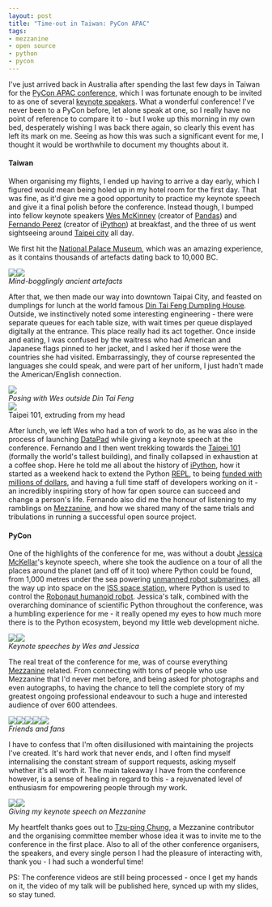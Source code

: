 ```yaml
---
layout: post
title: "Time-out in Taiwan: PyCon APAC"
tags:
- mezzanine
- open source
- python
- pycon
---
```


I've just arrived back in Australia after spending the last few days in Taiwan for the [PyCon APAC conference][pycon-apac], which I was fortunate enough to be invited to as one of several [keynote speakers][keynote-speakers]. What a wonderful conference! I've never been to a PyCon before, let alone speak at one, so I really have no point of reference to compare it to - but I woke up this morning in my own bed, desperately wishing I was back there again, so clearly this event has left its mark on me. Seeing as how this was such a significant event for me, I thought it would be worthwhile to document my thoughts about it.

#### Taiwan

When organising my flights, I ended up having to arrive a day early, which I figured would mean being holed up in my hotel room for the first day. That was fine, as it'd give me a good opportunity to practice my keynote speech and give it a final polish before the conference. Instead though, I bumped into fellow keynote speakers [Wes McKinney][wes-mckinney] (creator of [Pandas][pandas]) and [Fernando Perez][fernando-perez] (creator of [iPython][ipython]) at breakfast, and the three of us went sightseeing around [Taipei city][taipei] all day.

We first hit the [National Palace Museum][national-palace-museum], which was an amazing experience, as it contains thousands of artefacts dating back to 10,000 BC.

<em class="center">
    <a class="no-pjax" href="/static/img/taiwan-artefacts-weapons-large.jpg"><img src="/static/img/taiwan-artefacts-weapons.jpg"></a><a class="no-pjax" href="/static/img/taiwan-artefacts-guy-large.jpg"><img src="/static/img/taiwan-artefacts-guy.jpg"></a>
    <br>Mind-bogglingly ancient artefacts
</em>

After that, we then made our way into downtown Taipai City, and feasted on dumplings for lunch at the world famous [Din Tai Feng Dumpling House][din-tai-feng]. Outside, we instinctively noted some interesting engineering - there were separate queues for each table size, with wait times per queue displayed digitally at the entrance. This place really had its act together. Once inside and eating, I was confused by the waitress who had American and Japanese flags pinned to her jacket, and I asked her if those were the countries she had visited. Embarrassingly, they of course represented the languages she could speak, and were part of her uniform, I just hadn't made the American/English connection.

<em class="center">
    <a class="no-pjax" href="/static/img/taiwan-din-tai-feng-large.jpg"><img src="/static/img/taiwan-din-tai-feng.jpg"></a>
    <br>Posing with Wes outside Din Tai Feng
</em>

<div class="side-thumb">
    <a class="no-pjax" href="/static/img/taiwan-taipei-101-large.jpg"><img src="/static/img/taiwan-taipei-101.jpg"></a>
    <br>Taipei 101, extruding from my head
</div>

After lunch, we left Wes who had a ton of work to do, as he was also in the process of launching [DataPad][datapad] while giving a keynote speech at the conference. Fernando and I then went trekking towards the [Taipei 101][taipei-101] (formally the world's tallest building), and finally collapsed in exhaustion at a coffee shop. Here he told me all about the history of [iPython][ipython], how it started as a weekend hack to extend the Python [REPL][repl], to being [funded with millions of dollars][ipython-funding], and having a full time staff of developers working on it - an incredibly inspiring story of how far open source can succeed and change a person's life. Fernando also did me the honour of listening to my ramblings on [Mezzanine][mezzanine], and how we shared many of the same trials and tribulations in running a successful open source project.

#### PyCon

One of the highlights of the conference for me, was without a doubt [Jessica McKellar][jessica-mckellar]'s keynote speech, where she took the audience on a tour of all the places around the planet (and off of it too) where Python could be found, from 1,000 metres under the sea powering [unmanned robot submarines][submarines], all the way up into space on the [ISS space station][iss], where Python is used to control the [Robonaut humanoid robot][robonaut]. Jessica's talk, combined with the overarching dominance of scientific Python throughout the conference, was a humbling experience for me - it really opened my eyes to how much more there is to the Python ecosystem, beyond my little web development niche.

<em class="center">
    <a class="no-pjax" href="/static/img/taiwan-audience-large.jpg"><img src="/static/img/taiwan-audience.jpg"></a><a class="no-pjax" href="/static/img/taiwan-robonaut-large.jpg"><img src="/static/img/taiwan-robonaut.jpg"></a>
    <br>Keynote speeches by Wes and Jessica
</em>

The real treat of the conference for me, was of course everything [Mezzanine][mezzanine] related. From connecting with tons of people who use Mezzanine that I'd never met before, and being asked for photographs and even autographs, to having the chance to tell the complete story of my greatest ongoing professional endeavour to such a huge and interested audience of over 600 attendees.

<em class="center">
    <a class="no-pjax" href="/static/img/taiwan-pals-1-large.jpg"><img src="/static/img/taiwan-pals-1.jpg"></a><a class="no-pjax" href="/static/img/taiwan-pals-2-large.jpg"><img src="/static/img/taiwan-pals-2.jpg"></a><a class="no-pjax" href="/static/img/taiwan-pals-3-large.jpg"><img src="/static/img/taiwan-pals-3.jpg"></a><a class="no-pjax" href="/static/img/taiwan-pals-4-large.jpg"><img src="/static/img/taiwan-pals-4.jpg"></a><a class="no-pjax" href="/static/img/taiwan-pals-5-large.jpg"><img src="/static/img/taiwan-pals-5.jpg"></a>
    <br>Friends and fans
</em>

I have to confess that I'm often disillusioned with maintaining the projects I've created. It's hard work that never ends, and I often find myself internalising the constant stream of support requests, asking myself whether it's all worth it. The main takeaway I have from the conference however, is a sense of healing in regard to this - a rejuvenated level of enthusiasm for empowering people through my work.

<em class="center">
    <a class="no-pjax" href="/static/img/taiwan-keynote-1-large.jpg"><img src="/static/img/taiwan-keynote-1.jpg"></a><a class="no-pjax" href="/static/img/taiwan-keynote-2-large.jpg"><img src="/static/img/taiwan-keynote-2.jpg"></a>
    <br>Giving my keynote speech on Mezzanine
</em>

My heartfelt thanks goes out to [Tzu-ping Chung][Tzu-ping], a Mezzanine contributor and the organising committee member whose idea it was to invite me to the conference in the first place. Also to all of the other conference organisers, the speakers, and every single person I had the pleasure of interacting with, thank you - I had such a wonderful time!

PS: The conference videos are still being processed - once I get my hands on it, the video of my talk will be published here, synced up with my slides, so stay tuned.

[pycon-apac]: https://tw.pycon.org/2014apac/
[keynote-speakers]: https://tw.pycon.org/2014apac/en/program/keynote-speakers/
[wes-mckinney]: https://twitter.com/wesmckinn
[pandas]: http://pandas.pydata.org/
[fernando-perez]: https://twitter.com/fperez_org
[ipython]: http://ipython.org/
[taipei]: http://en.wikipedia.org/wiki/Taipei
[national-palace-museum]: http://en.wikipedia.org/wiki/National_Palace_Museum
[datapad]: http://www.datapad.io/
[din-tai-feng]: http://en.wikipedia.org/wiki/Din_Tai_Fung
[datapad]: http://www.datapad.io/
[taipei-101]: http://en.wikipedia.org/wiki/Taipei_101
[repl]: http://en.wikipedia.org/wiki/Read%E2%80%93eval%E2%80%93print_loop
[ipython-funding]: http://ipython.org/sponsors.html
[jessica-mckellar]: https://twitter.com/jessicamckellar
[submarines]: http://www.teledynegavia.com/index.php/product_dashboard/auvs
[iss]: http://en.wikipedia.org/wiki/International_Space_Station
[robonaut]: http://en.wikipedia.org/wiki/Robonaut
[mezzanine]: http://mezzanine.jupo.org
[tzu-ping]: https://twitter.com/uranusjr
